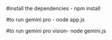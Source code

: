 #install the dependencies -
npm install

#to run gemini pro -
node app.js

#to run gemini pro vision-
node gemini.js
